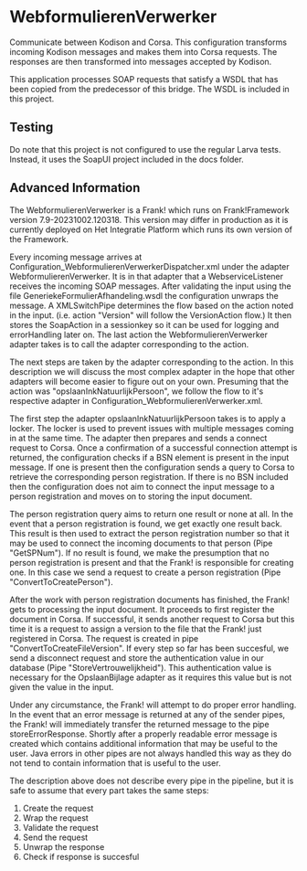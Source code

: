 # WebformulierenVerwerker

Communicate between Kodison and Corsa. This configuration transforms incoming Kodison messages and makes them into Corsa requests. The responses are then transformed into messages accepted by Kodison.

This application processes SOAP requests that satisfy a WSDL that has been copied from the predecessor of this bridge. The WSDL is included in this project.

## Testing
Do note that this project is not configured to use the regular Larva tests. Instead, it uses the SoapUI project included in the docs folder.

## Advanced Information

The WebformulierenVerwerker is a Frank! which runs on Frank!Framework version 7.9-20231002.120318. This version may differ in production as it is currently deployed on Het Integratie Platform which runs its own version of the Framework.

Every incoming message arrives at Configuration_WebformulierenVerwerkerDispatcher.xml under the adapter WebformulierenVerwerker. It is in that adapter that a WebserviceListener receives the incoming SOAP messages. After validating the input using the file GeneriekeFormulierAfhandeling.wsdl the configuration unwraps the message. 
A XMLSwitchPipe determines the flow based on the action noted in the input. (i.e. action "Version" will follow the VersionAction flow.)
It then stores the SoapAction in a sessionkey so it can be used for logging and errorHandling later on.
The last action the WebformulierenVerwerker adapter takes is to call the adapter corresponding to the action. 

The next steps are taken by the adapter corresponding to the action. In this description we will discuss the most complex adapter in the hope that other adapters will become easier to figure out on your own.
Presuming that the action was "opslaanInkNatuurlijkPersoon", we follow the flow to it's respective adapter in Configuration_WebformulierenVerwerker.xml.

The first step the adapter opslaanInkNatuurlijkPersoon takes is to apply a locker. The locker is used to prevent issues with multiple messages coming in at the same time.
The adapter then prepares and sends a connect request to Corsa. Once a confirmation of a successful connection attempt is returned, the configuration checks if a BSN element is present in the input message. If one is present then the configuration sends a query to Corsa to retrieve the corresponding person registration. If there is no BSN included then the configuration does not aim to connect the input message to a person registration and moves on to storing the input document.

The person registration query aims to return one result or none at all. In the event that a person registration is found, we get exactly one result back. This result is then used to extract the person registration number so that it may be used to connect the incoming documents to that person (Pipe "GetSPNum").
If no result is found, we make the presumption that no person registration is present and that the Frank! is responsible for creating one. In this case we send a request to create a person registration (Pipe "ConvertToCreatePerson").

After the work with person registration documents has finished, the Frank! gets to processing the input document. It proceeds to first register the document in Corsa. If successful, it sends another request to Corsa but this time it is a request to assign a version to the file that the Frank! just registered in Corsa. The request is created in pipe "ConvertToCreateFileVersion".
If every step so far has been succesful, we send a disconnect request and store the authentication value in our database (Pipe "StoreVertrouwelijkheid"). This authentication value is necessary for the OpslaanBijlage adapter as it requires this value but is not given the value in the input.

Under any circumstance, the Frank! will attempt to do proper error handling. In the event that an error message is returned at any of the sender pipes, the Frank! will immediately transfer the returned message to the pipe storeErrorResponse. Shortly after a properly readable error message is created which contains additional information that may be useful to the user. Java errors in other pipes are not always handled this way as they do not tend to contain information that is useful to the user.

The description above does not describe every pipe in the pipeline, but it is safe to assume that every part takes the same steps:
1. Create the request
2. Wrap the request
3. Validate the request
4. Send the request
5. Unwrap the response
6. Check if response is succesful